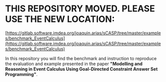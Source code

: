 # THIS REPOSITORY MOVED. PLEASE USE THE NEW LOCATION:

[https://gitlab.software.imdea.org/joaquin.arias/sCASP/tree/master/examples/benchmark_EventCalculus](https://gitlab.software.imdea.org/joaquin.arias/sCASP/tree/master/examples/benchmark_EventCalculus)

In this repository you will find the benchmark and instruction to
reproduce the evaluation and example presented in the paper
__"Modelling and Reasoning in Event Calculus Using Goal-Directed Constraint Answer Set Programming"__.

